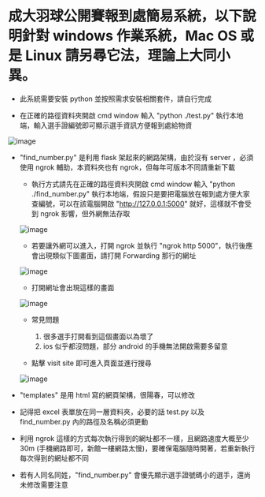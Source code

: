 # 成大羽球公開賽報到處簡易系統，以下說明針對 windows 作業系統，Mac OS 或是 Linux 請另尋它法，理論上大同小異。

* 此系統需要安裝 python 並按照需求安裝相關套件，請自行完成

* 在正確的路徑資料夾開啟 cmd window 輸入 "python ./test.py" 執行本地端，輸入選手證編號即可顯示選手資訊方便報到處給物資

![image](https://github.com/user-attachments/assets/5f144b85-136d-40c8-9140-a55ebe23f16a)

* "find_number.py" 是利用 flask 架起來的網路架構，由於沒有 server ，必須使用 ngrok 輔助，本資料夾也有 ngrok，但每年可版本不同請重新下載

  * 執行方式請先在正確的路徑資料夾開啟 cmd window 輸入 "python ./find_number.py" 執行本地端，假設只是要把電腦放在報到處方便大家查編號，可以在該電腦開啟 "http://127.0.0.1:5000" 就好，這樣就不會受到 ngrok 影響，但外網無法存取

   ![image](https://github.com/user-attachments/assets/2a8d726a-a5a4-4eb9-b921-3491eb758dc5)

  * 若要讓外網可以進入，打開 ngrok 並執行 "ngrok http 5000"，執行後應會出現類似下圖畫面，請打開 Forwarding 那行的網址

   ![image](https://github.com/user-attachments/assets/4f208195-41f5-4dec-8b4c-23aadef71406)

  * 打開網址會出現這樣的畫面

  ![image](https://github.com/user-attachments/assets/5d81c313-a365-4635-ae3d-864078eb9026)

  * 常見問題
  
    1. 很多選手打開看到這個畫面以為壞了
    2. ios 似乎都沒問題，部分 android 的手機無法開啟需要多留意

  * 點擊 visit site 即可進入頁面並進行搜尋

  ![image](https://github.com/user-attachments/assets/13f14495-b621-4815-acc8-2fd7f4c4cbc4)

* "templates" 是用 html 寫的網頁架構，很陽春，可以修改

* 記得把 excel 表單放在同一層資料夾，必要的話 test.py 以及 find_number.py 內的路徑及名稱必須更動

* 利用 ngrok 這樣的方式每次執行得到的網址都不一樣，且網路速度大概至少 30m (手機網路即可，新館一樓網路太慢)，要確保電腦隨時開著，若重新執行每次得到的網址都不同

* 若有人同名同姓，"find_number.py" 會優先顯示選手證號碼小的選手，還尚未修改需要注意
